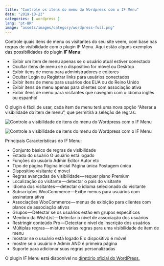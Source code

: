 ```yaml
---
title: "Controle os itens do menu do Wordpress com o IF Menu"
date: "2019-10-23"
categories: [ wordpress ]
lang: "pt-BR"
image: "assets/images/category/wordpress-full.png"
---
```


Controle quais itens de menu os visitantes do seu site veem, com base nas regras de visibilidade com o plugin IF Menu. Aqui estão alguns exemplos das possibilidades do plugin **IF Menu**:

- Exibir um item de menu apenas se o usuário atual estiver conectado
- Ocultar itens de menu se o dispositivo for móvel ou Desktop
- Exibir itens de menu para administradores e editores
- Ocultar Login ou Registrar links para usuários conectados
- Exibir itens de menu para usuários dos EUA ou do Reino Unido
- Exibir itens de menu apenas para clientes com associação ativa
- Exibir itens de menu para visitantes que navegam com o idioma inglês ou espanhol

O plugin é fácil de usar, cada item de menu terá uma nova opção “Alterar a visibilidade do item de menu”, que permitirá a seleção de regras:

![Controle a visibilidade de itens do menu do Wordpress com o IF Menu](images/0_XDRYK-3Xria8B43L.png)

![Controle a visibilidade de itens do menu do Wordpress com o IF Menu](images/0_VyvqKHLvD1EPv7s4.png)

Principais Características do IF Menu:

- Conjunto básico de regras de visibilidade
- Estado do usuário O usuário está logado
- Funções do usuário Admin Editor Autor etc
- Tipo de página Página inicial Página única Postagem única
- Dispositivo visitante é móvel
- Regras avançadas de visibilidade — requer plano Premium
- Localização do visitante — detectar o país do visitante
- Idioma dos visitantes — detectar o idioma selecionado do visitante
- Subscrições WooCommerce — Exibe menus para usuários com assinatura ativa
- Associações WooCommerce — menus de exibição para clientes com planos de associação ativos
- Grupos — Detectar se os usuários estão em grupos específicos
- Membro da WishList — Detectar o nível de associação dos usuários
- Restringir conteúdo Pro — Detectar o nível de inscrição dos usuários
- Múltiplas regras — misture várias regras para uma visibilidade de item de menu
- mostrar se o usuário está logado E o dispositivo é móvel
- mostre se o usuário é Admin AND é primeira página
- Suporte para adicionar suas regras personalizadas

O plugin IF Menu está disponível no [diretório oficial do WordPress.](https://br.wordpress.org/plugins/if-menu/)
